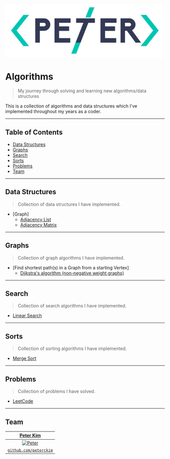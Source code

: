 <a href="http://peterckim.com"><img src="assets/logo.png" title="Peter Kim" alt="Peter Kim"></a>

# Algorithms

> My journey through solving and learning new algorithms/data structures

This is a collection of algorithms and data structures which I've implemented throughout my years as a coder.

---

## Table of Contents

- [Data Structures](#data-structures)
- [Graphs](#graphs)
- [Search](#search)
- [Sorts](#sorts)
- [Problems](#problems)
- [Team](#team)

---

## Data Structures

> Collection of data structures I have implemented.

* [Graph]
    - [Adjacency List](src/data_structures/GraphAdjList.java)
    - [Adjacency Matrix](src/data_structures/GraphAdjMatrix.java)

---

## Graphs

> Collection of graph algorithms I have implemented.

* [Find shortest path(s) in a Graph from a starting Vertex]
    - [Dijkstra's algorithm (non-negative weight graphs)](src/graph/Dijkstra.java)

---

## Search

> Collection of search algorithms I have implemented.

* [Linear Search](src/search/LinearSearch.java)

---

## Sorts

> Collection of sorting algorithms I have implemented.

* [Merge Sort](src/sorts/MergeSort.java)

---

## Problems

> Collection of problems I have solved.

* [LeetCode](src/problems/LeetCode.java)

---

## Team

|                   <a href="http://peterckim.com" target="_blank">**Peter Kim**</a>                   |
| :--------------------------------------------------------------------------------------------------: |
| [![Peter](https://avatars1.githubusercontent.com/u/24737634?v=3&s=200)](http://github.com/peterckim) |
|           <a href="http://github.com/peterckim" target="_blank">`github.com/peterckim`</a>           |
